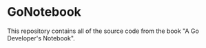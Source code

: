 GoNotebook
==========

This repository contains all of the source code from the book "A Go Developer's Notebook".